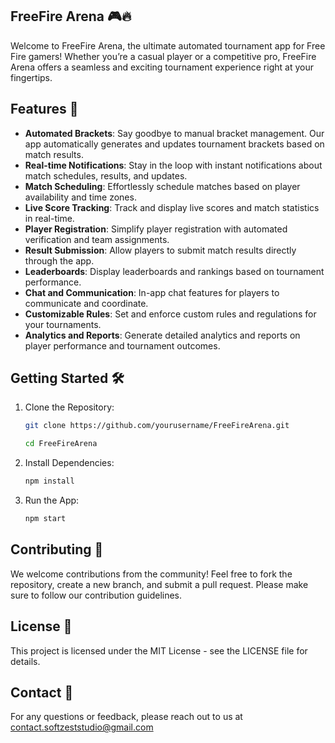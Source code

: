 ## FreeFire Arena 🎮🔥

Welcome to FreeFire Arena, the ultimate automated tournament app for Free Fire gamers! Whether you’re a casual player or a competitive pro, FreeFire Arena offers a seamless and exciting tournament experience right at your fingertips.

## Features 🚀
- **Automated Brackets**: Say goodbye to manual bracket management. Our app automatically generates and updates tournament brackets based on match results.
- **Real-time Notifications**: Stay in the loop with instant notifications about match schedules, results, and updates.
- **Match Scheduling**: Effortlessly schedule matches based on player availability and time zones.
- **Live Score Tracking**: Track and display live scores and match statistics in real-time.
- **Player Registration**: Simplify player registration with automated verification and team assignments.
- **Result Submission**: Allow players to submit match results directly through the app.
- **Leaderboards**: Display leaderboards and rankings based on tournament performance.
- **Chat and Communication**: In-app chat features for players to communicate and coordinate.
- **Customizable Rules**: Set and enforce custom rules and regulations for your tournaments.
- **Analytics and Reports**: Generate detailed analytics and reports on player performance and tournament outcomes.

## Getting Started 🛠️
1. Clone the Repository:
   ```bash
   git clone https://github.com/yourusername/FreeFireArena.git
   ```
   ```bash
   cd FreeFireArena
   ```
2. Install Dependencies:
   ```bash
   npm install
   ```
3. Run the App:
   ```bash
   npm start
   ```

## Contributing 🤝
We welcome contributions from the community! Feel free to fork the repository, create a new branch, and submit a pull request. Please make sure to follow our contribution guidelines.

## License 📄
This project is licensed under the MIT License - see the LICENSE file for details.

## Contact 📧
For any questions or feedback, please reach out to us at contact.softzeststudio@gmail.com
